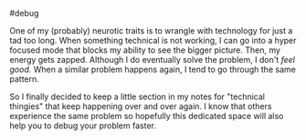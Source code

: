 #debug 

One of my (probably) neurotic traits is to wrangle with technology for just a tad too long. When something technical is not working, I can go into a hyper focused mode that blocks my ability to see the bigger picture. Then, my energy gets zapped. Although I do eventually solve the problem, I don't *feel good.* When a similar problem happens again, I tend to go through the same pattern. 

So I finally decided to keep a little section in my notes for "technical thingies" that keep happening over and over again. I know that others experience the same problem so hopefully this dedicated space will also help you to debug your problem faster.








